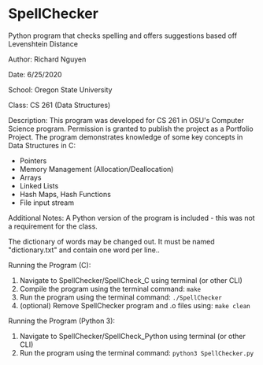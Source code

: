 # SpellChecker
Python program that checks spelling and offers suggestions based off Levenshtein Distance

Author: Richard Nguyen

Date: 6/25/2020

School: Oregon State University

Class: CS 261 (Data Structures)

Description:
This program was developed for CS 261 in OSU's Computer Science program.
Permission is granted to publish the project as a Portfolio Project.
The program demonstrates knowledge of some key concepts in Data Structures in C:
* Pointers
* Memory Management (Allocation/Deallocation)
* Arrays
* Linked Lists
* Hash Maps, Hash Functions
* File input stream

Additional Notes:
A Python version of the program is included - this was not a requirement for the class.

The dictionary of words may be changed out. It must be named "dictionary.txt"
and contain one word per line..


Running the Program (C):
1. Navigate to SpellChecker/SpellCheck_C using terminal (or other CLI)
2. Compile the program using the terminal command: `make`
3. Run the program using the terminal command: `./SpellChecker`
4. (optional) Remove SpellChecker program and .o files using: `make clean`

Running the Program (Python 3):
1. Navigate to SpellChecker/SpellCheck_Python using terminal (or other CLI)
2. Run the program using the terminal command: `python3 SpellChecker.py`
